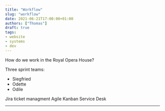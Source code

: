 ```yaml
---
title: "Workflow"
slug: "workflow"
date: 2021-06-21T17:00:00+01:00
authors: ["Thomas"]
draft: true
tags:
- website
- systems
- dev
---
```


How do we work in the Royal Opera House?

Three sprint teams:
* Siegfried
* Odette 
* Odile

Jira ticket managment
Agile
Kanban
Service Desk


---